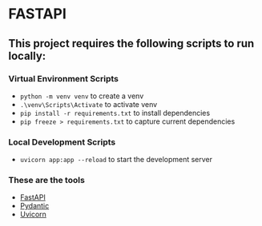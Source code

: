 # FASTAPI

## This project requires the following scripts to run locally:

### Virtual Environment Scripts
- `python -m venv venv` to create a venv
- `.\venv\Scripts\Activate` to activate venv
- `pip install -r requirements.txt` to install dependencies
- `pip freeze > requirements.txt` to capture current dependencies

### Local Development Scripts
- `uvicorn app:app --reload` to start the development server

### These are the tools
- [FastAPI](https://fastapi.tiangolo.com/)
- [Pydantic](https://docs.pydantic.dev/latest/)
- [Uvicorn](https://www.uvicorn.org/)